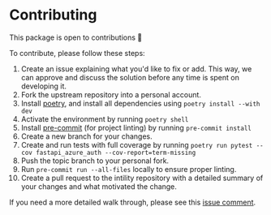 # Contributing

This package is open to contributions 👏

To contribute, please follow these steps:

1. Create an issue explaining what you'd like to fix or add. This way, we can approve and discuss the
solution before any time is spent on developing it.
2. Fork the upstream repository into a personal account.
3. Install [poetry](https://python-poetry.org/), and install all dependencies using ``poetry install --with dev``
4. Activate the environment by running ``poetry shell``
5. Install [pre-commit](https://pre-commit.com/) (for project linting) by running ``pre-commit install``
6. Create a new branch for your changes.
7. Create and run tests with full coverage by running `poetry run pytest --cov fastapi_azure_auth --cov-report=term-missing`
8. Push the topic branch to your personal fork.
9. Run `pre-commit run --all-files` locally to ensure proper linting.
10. Create a pull request to the intility repository with a detailed summary of your changes and what motivated the change.

If you need a more detailed walk through, please see this
[issue comment](https://github.com/Intility/fastapi-azure-auth/issues/49#issuecomment-1056962282).
